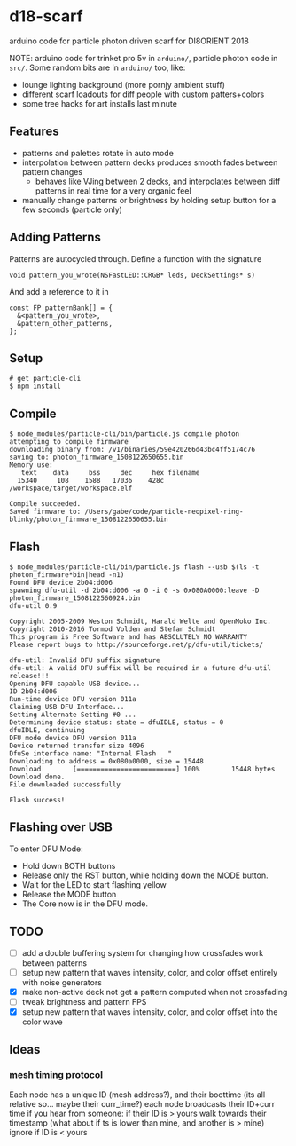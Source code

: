 # d18-scarf
arduino code for particle photon driven scarf for DI8ORIENT 2018

NOTE: arduino code for trinket pro 5v in `arduino/`, particle photon code in `src/`. Some random bits are in `arduino/` too, like:
* lounge lighting background (more pornjy ambient stuff)
* different scarf loadouts for diff people with custom patters+colors
* some tree hacks for art installs last minute

## Features

* patterns and palettes rotate in auto mode
* interpolation between pattern decks produces smooth fades between pattern changes
  * behaves like VJing between 2 decks, and interpolates between diff patterns in real time for a very organic feel
* manually change patterns or brightness by holding setup button for a few seconds (particle only)

## Adding Patterns

Patterns are autocycled through. Define a function with the signature

```
void pattern_you_wrote(NSFastLED::CRGB* leds, DeckSettings* s)
```

And add a reference to it in
```
const FP patternBank[] = {
  &<pattern_you_wrote>,
  &pattern_other_patterns,
};
```


## Setup

```
# get particle-cli
$ npm install
```

## Compile

```
$ node_modules/particle-cli/bin/particle.js compile photon
attempting to compile firmware
downloading binary from: /v1/binaries/59e420266d43bc4ff5174c76
saving to: photon_firmware_1508122650655.bin
Memory use:
   text    data     bss     dec     hex filename
  15340     108    1588   17036    428c /workspace/target/workspace.elf

Compile succeeded.
Saved firmware to: /Users/gabe/code/particle-neopixel-ring-blinky/photon_firmware_1508122650655.bin
```

## Flash

```
$ node_modules/particle-cli/bin/particle.js flash --usb $(ls -t photon_firmware*bin|head -n1)
Found DFU device 2b04:d006
spawning dfu-util -d 2b04:d006 -a 0 -i 0 -s 0x080A0000:leave -D photon_firmware_1508122560924.bin
dfu-util 0.9

Copyright 2005-2009 Weston Schmidt, Harald Welte and OpenMoko Inc.
Copyright 2010-2016 Tormod Volden and Stefan Schmidt
This program is Free Software and has ABSOLUTELY NO WARRANTY
Please report bugs to http://sourceforge.net/p/dfu-util/tickets/

dfu-util: Invalid DFU suffix signature
dfu-util: A valid DFU suffix will be required in a future dfu-util release!!!
Opening DFU capable USB device...
ID 2b04:d006
Run-time device DFU version 011a
Claiming USB DFU Interface...
Setting Alternate Setting #0 ...
Determining device status: state = dfuIDLE, status = 0
dfuIDLE, continuing
DFU mode device DFU version 011a
Device returned transfer size 4096
DfuSe interface name: "Internal Flash   "
Downloading to address = 0x080a0000, size = 15448
Download        [=========================] 100%        15448 bytes
Download done.
File downloaded successfully

Flash success!
```

## Flashing over USB

To enter DFU Mode:
- Hold down BOTH buttons
- Release only the RST button, while holding down the MODE button.
- Wait for the LED to start flashing yellow
- Release the MODE button
- The Core now is in the DFU mode.

## TODO

* [ ] add a double buffering system for changing how crossfades work between patterns
* [ ] setup new pattern that waves intensity, color, and color offset entirely with noise generators
* [x] make non-active deck not get a pattern computed when not crossfading
* [ ] tweak brightness and pattern FPS
* [x] setup new pattern that waves intensity, color, and color offset into the color wave

## Ideas

### mesh timing protocol

Each node has a unique ID (mesh address?), and their boottime (its all relative so... maybe their curr_time?)
each node broadcasts their ID+curr time
if you hear from someone:
  if their ID is > yours
    walk towards their timestamp
    (what about if ts is lower than mine, and another is > mine)
  ignore if ID is < yours

